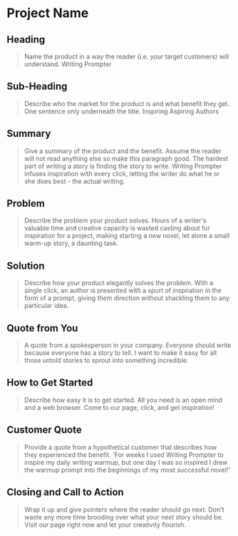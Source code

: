 # Project Name #

<!--
> This material was originally posted [here](http://www.quora.com/What-is-Amazons-approach-to-product-development-and-product-management). It is reproduced here for posterities sake.

There is an approach called "working backwards" that is widely used at Amazon. They work backwards from the customer, rather than starting with an idea for a product and trying to bolt customers onto it. While working backwards can be applied to any specific product decision, using this approach is especially important when developing new products or features.

For new initiatives a product manager typically starts by writing an internal press release announcing the finished product. The target audience for the press release is the new/updated product's customers, which can be retail customers or internal users of a tool or technology. Internal press releases are centered around the customer problem, how current solutions (internal or external) fail, and how the new product will blow away existing solutions.

If the benefits listed don't sound very interesting or exciting to customers, then perhaps they're not (and shouldn't be built). Instead, the product manager should keep iterating on the press release until they've come up with benefits that actually sound like benefits. Iterating on a press release is a lot less expensive than iterating on the product itself (and quicker!).

If the press release is more than a page and a half, it is probably too long. Keep it simple. 3-4 sentences for most paragraphs. Cut out the fat. Don't make it into a spec. You can accompany the press release with a FAQ that answers all of the other business or execution questions so the press release can stay focused on what the customer gets. My rule of thumb is that if the press release is hard to write, then the product is probably going to suck. Keep working at it until the outline for each paragraph flows.

Oh, and I also like to write press-releases in what I call "Oprah-speak" for mainstream consumer products. Imagine you're sitting on Oprah's couch and have just explained the product to her, and then you listen as she explains it to her audience. That's "Oprah-speak", not "Geek-speak".

Once the project moves into development, the press release can be used as a touchstone; a guiding light. The product team can ask themselves, "Are we building what is in the press release?" If they find they're spending time building things that aren't in the press release (overbuilding), they need to ask themselves why. This keeps product development focused on achieving the customer benefits and not building extraneous stuff that takes longer to build, takes resources to maintain, and doesn't provide real customer benefit (at least not enough to warrant inclusion in the press release).
 -->

## Heading ##
  > Name the product in a way the reader (i.e. your target customers) will understand.
  Writing Prompter

## Sub-Heading ##
  > Describe who the market for the product is and what benefit they get. One sentence only underneath the title.
  Inspiring Aspiring Authors

## Summary ##
  > Give a summary of the product and the benefit. Assume the reader will not read anything else so make this paragraph good.
  The hardest part of writing a story is finding the story to write. Writing Prompter infuses inspiration with every click,
  letting the writer do what he or she does best - the actual writing.

## Problem ##
  > Describe the problem your product solves.
  Hours of a writer's valuable time and creative capacity is wasted casting about for inspiration for a project, making
  starting a new novel, let alone a small warm-up story, a daunting task.

## Solution ##
  > Describe how your product elegantly solves the problem.
  With a single click, an author is presented with a spurt of inspiration in the form of a prompt, giving them direction without
    shackling them to any particular idea.

## Quote from You ##
  > A quote from a spokesperson in your company.
  Everyone should write because everyone has a story to tell. I want to make it easy for all those untold stories to sprout
    into something incredible.

## How to Get Started ##
  > Describe how easy it is to get started.
  All you need is an open mind and a web browser. Come to our page, click, and get inspiration!

## Customer Quote ##
  > Provide a quote from a hypothetical customer that describes how they experienced the benefit.
  'For weeks I used Writing Prompter to inspire my daily writing warmup, but one day I was so inspired
  I drew the warmup prompt into the beginnings of my most successful novel!'

## Closing and Call to Action ##
  > Wrap it up and give pointers where the reader should go next.
  Don't waste any more time brooding over what your next story should be. Visit our page right now and let your creativity flourish. 
